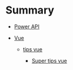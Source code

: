 # Summary
* [Power API](power_api.md)

* [Vue](vue.md)

    * [tips vue](vue/tips_vue.md)

        * [Super tips vue](vue/tips_vue/super_tips_vue.md)
